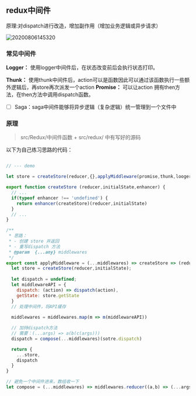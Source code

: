 ## redux中间件

原理:对dispatch进行改造，增加副作用（增加业务逻辑或异步请求）

![20200806145320]( https://supyyy-1259673491.cos.ap-beijing.myqcloud.com/2020/pictures20200806145320.png)

### 常见中间件

**Logger：** 使用logger中间件后，在状态改变前后会执行状态打印。

**Thunk：** 使用thunk中间件后，action可以是函数因此可以通过该函数执行一些额外逻辑后，再store再次派发一个action
**Promise：** 可以让action 拥有then方法，在then方法中调用dispatch函数。

- [ ] Saga：saga中间件能够将异步逻辑（复杂逻辑）统一管理到一个文件中

### 原理

> src/Redux/中间件函数 + src/redux/ 中有写好的源码

以下为自己练习思路的代码：

```js

// --- demo

let store = createStore(reducer,{},applyMiddleware(promise,thunk,looger))

export function createStore (reducer,initialState,enhancer) {
  // ...
  if(typeof enhancer !== 'undefined') {
    return enhancer(createStore)(reducer,initialState)
  }
  // ...
}

/**
 * 思路：
 * - 创建 store 并返回
 * - 重写dispatch 方法
 * @param  {...any} middlewares
 */
export const applyMiddleware = (...middlewares) => createStore => (reducer,initialState) => {
  let store = createStore(reducer,initialState);
  
  let dispatch = undefined;
  let middlewareAPI = {
    dispatch: (action) => dispatch(action),
    getState: store.getState
  }
  // 处理中间件，将API缓存
  
  middlewares = middlewares.map(m => m(middlewareAPI))

  // 加持dispatch方法
  // 需要：(...args) => a(b(c(args)))
  dispatch = compose(...middlewares)(sotre.dispatch)

  return {
    ...store,
    dispatch
  }
}

// 避免一个中间件进来，数组收一下
let compose = (...middlewares) => middlewares.reducer((a,b) => (...args) => a(b(args)))
```
